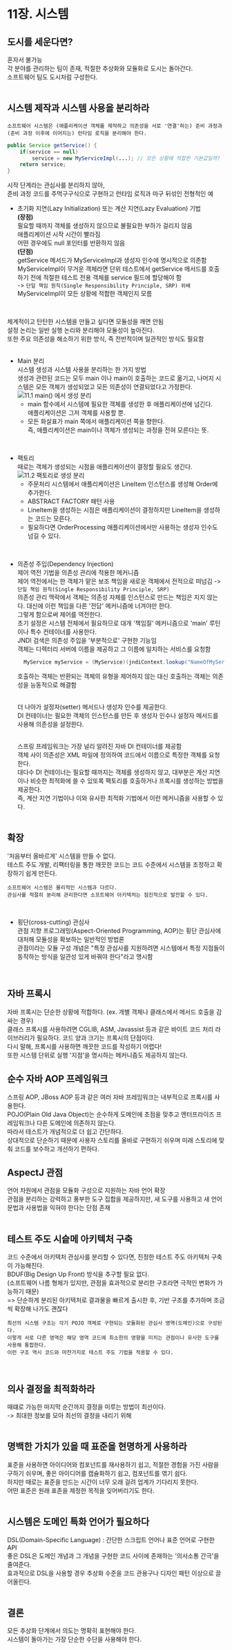 # 11장. 시스템

## 도시를 세운다면?
혼자서 불가능  
각 분야를 관리하는 팀이 존재, 적절한 추상화와 모듈화로 도시는 돌아간다.  
소프트웨어 팀도 도시처럼 구성한다.  
<br/>

## 시스템 제작과 시스템 사용을 분리하라
```
소프트웨어 시스템은 (애플리케이션 객체를 제작하고 의존성을 서로 '연결'하는) 준비 과정과 (준비 과정 이후에 이어지는) 런타임 로직을 분리해야 한다.
```  
```java
public Service getService() {
    if(service == null)
        service = new MyServiceImpl(...); // 모든 상황에 적합한 기본값일까?
    return service;
}
```  
시작 단계라는 관심사를 분리하지 않아,  
준비 과정 코드를 주먹구구식으로 구현하고 런타임 로직과 마구 뒤섞인 전형적인 예  
* 초기화 지연(Lazy Initialization) 또는 계산 지연(Lazy Evaluation) 기법  
  __(장점)__  
  필요할 때까지 객체를 생성하지 않으므로 불필요한 부하가 걸리지 않음  
  애플리케이션 시작 시간이 빨라짐  
  어떤 경우에도 null 포인터를 반환하지 않음  
  __(단점)__  
  getService 메서드가 MyServiceImpl과 생성자 인수에 명시적으로 의존함  
  MyServiceImpl이 무거운 객체라면 단위 테스트에서 getService 메서드를 호출하기 전에 적절한 테스트 전용 객체를 service 필드에 할당해야 함  
  -> `단일 책임 원칙(Single Responsibility Principle, SRP) 위배`  
  MyServiceImpl이 모든 상황에 적합한 객체인지 모름  
<br/>

체계적이고 탄탄한 시스템을 만들고 싶다면 모듈성을 깨면 안됨  
설정 논리는 일반 실행 논리와 분리해야 모듈성이 높아진다.  
또한 주요 의존성을 해소하기 위한 방식, 즉 전반적이며 일관적인 방식도 필요함  
<br/>

* Main 분리  
  시스템 생성과 시스템 사용을 분리하는 한 가지 방법  
  생성과 관련된 코드는 모두 main 이나 main이 호출하는 코드로 옮기고, 나머지 시스템은 모든 객체가 생성되었고 모든 의존성이 연결되었다고 가정한다.  
  ![11.1 main() 에서 생성 분리](./image/figure11-1.png)  
  - main 함수에서 시스템에 필요한 객체를 생성한 후 애플리케이션에 넘긴다.  
    애플리케이션은 그저 객체를 사용할 뿐.  
  - 모든 화살표가 main 쪽에서 애플리케이션 쪽을 향한다.  
    즉, 애플리케이션은 main이나 객체가 생성되는 과정을 전혀 모른다는 뜻.  
<br/>

* 팩토리  
  때로는 객체가 생성되는 시점을 애플리케이션이 결정할 필요도 생긴다.  
  ![11.2 팩토리로 생성 분리](./image/figure11-2.png)  
  - 주문처리 시스템에서 애플리케이션은 LineItem 인스턴스를 생성해 Order에 추가한다.  
  - ABSTRACT FACTORY 패턴 사용
  - LineItem을 생성하는 시점은 애플리케이션이 결정하지만 LineItem을 생성하는 코드는 모른다.
  - 필요하다면 OrderProcessing 애플리케이션에서만 사용하는 생성자 인수도 넘길 수 있다.  
<br/>

* 의존성 주입(Dependency Injection)  
  제어 역전 기법을 의존성 관리에 적용한 메커니즘  
  제어 역전에서는 한 객체가 맡은 보조 책임을 새로운 객체에서 전적으로 떠넘김 -> `단일 책임 원칙(Single Responsibility Principle, SRP)`  
  의존성 관리 맥락에서 객체는 의존성 자체를 인스턴스로 만드는 책임은 지지 않는다. 대신에 이런 책임을 다른 '전담' 메커니즘에 너겨야만 한다.  
  그렇게 함으로써 제어를 역전한다.  
  초기 설정은 시스템 전체에서 필요하므로 대개 '책임질' 메커니즘으로 'main' 루틴이나 특수 컨테이너를 사용한다.  
  JNDI 검색은 의존성 주입을 '부분적으로' 구현한 기능임  
  객체는 디렉터리 서버에 이름을 제공하고 그 이름에 일치하는 서비스를 요청함  
  ```java
    MyService myService = (MyService)(jndiContext.lookup("NameOfMyService"));
  ```  
  호출하는 객체는 반환되는 객체의 유형을 제어하지 않는 대신 호출하는 객체는 의존성을 능동적으로 해결함  
  <br/>

  더 나아가 설정자(setter) 메서드나 생성자 인수를 제공한다.  
  DI 컨테이너는 필요한 객체의 인스턴스를 만든 후 생성자 인수나 설정자 메서드를 사용해 의존성을 설정한다.  
  <br/>

  스프링 프레임워크는 가장 널리 알려진 자바 DI 컨테이너를 제공함  
  객체 사이 의존성은 XML 파일에 정의하여 코드에서 이름으로 특정한 객체를 요청한다.  
  대다수 DI 컨테이너는 필요할 때까지는 객체를 생성하지 않고, 대부분은 계산 지연이나 비슷한 최적화에 쓸 수 있또록 팩토리를 호출하거나 프록시를 생성하는 방법을 제공한다.  
  즉, 계산 지연 기법이나 이와 유사한 최적화 기법에서 이런 메커니즘을 사용할 수 있다.  
  <br/>

## 확장
'처음부터 올바르게' 시스템을 만들 수 없다.  
테스트 주도 개발, 리팩터링을 통한 깨끗한 코드는 코드 수준에서 시스템을 조정하고 확장하기 쉽게 만든다.  
```
소프트웨어 시스템은 물리적인 시스템과 다르다.
관심사를 적절히 분리해 관리한다면 소프트웨어 아키텍처는 점진적으로 발전할 수 있다.
```  
<br/>

* 횡단(cross-cutting) 관심사  
  관점 지향 프로그래밍(Aspect-Oriented Programming, AOP)는 횡단 관심사에 대처해 모듈성을 확보하는 일반적인 방법론  
  관점이라는 모듈 구성 개념은 "특정 관심사를 지원하려면 시스템에서 특정 지점들이 동작하는 방식을 일관성 있게 바꿔야 한다"라고 명시함  
<br/>

## 자바 프록시
자바 프록시는 단순한 상황에 적합하다. (ex. 개별 객체나 클래스에서 메서드 호출을 감싸는 경우)  
클래스 프록시를 사용하려면 CGLIB, ASM, Javassist 등과 같은 바이트 코드 처리 라이브러리가 필요하다.
코드 양과 크기는 프록시의 단점이다.  
다시 말해, 프록시를 사용하면 깨끗한 코드를 작성하기 어렵다!  
또한 시스템 단위로 실행 '지점'을 명시하는 메커니즘도 제공하지 않는다.  

## 순수 자바 AOP 프레임워크
스프링 AOP, JBoss AOP 등과 같은 여러 자바 프레임워크는 내부적으로 프록시를 사용한다.  
POJO(Plain Old Java Object)는 순수하게 도메인에 초점을 맞추고 엔터프라이즈 프레임워크나 다른 도메인에 의존하지 않는다.  
따라서 테스트가 개념적으로 더 쉽고 간단하다.  
상대적으로 단순하기 때문에 사용자 스토리를 올바로 구현하기 쉬우며 미래 스토리에 맞춰 코드를 보수하고 개선하기 편하다.
<br/>

## AspectJ 관점
언어 차원에서 관점을 모듈화 구성으로 지원하는 자바 언어 확장  
관점을 분리하는 강력하고 풍부한 도구 집합을 제공하지만, 새 도구를 사용하고 새 언어 문법과 사용법을 익혀야 한다는 단점 존재  
<br/>

## 테스트 주도 시슽메 아키텍처 구축
코드 수준에서 아키텍처 관심사를 분리할 수 있다면, 진정한 테스트 주도 아키텍처 구축이 가능해진다.  
BDUF(Big Design Up Front) 방식을 추구할 필요 없다.  
(소프트웨어 나름 형체가 있지만, 관점을 효과적으로 분리한 구조라면 극적인 변화가 가능하기 때문)  
=> 단순하게 분리된 아키텍처로 결과물을 빠르게 출시한 후, 기반 구조를 추가하며 조금씩 확장해 나가도 괜찮다  
```
최선의 시스템 구조는 각기 POJO 객체로 구현되는 모듈화된 관심사 영역(도메인)으로 구성된다.
이렇게 서로 다른 영역은 해당 영역 코드에 최소한의 영향을 미치는 관점이나 유사한 도구를 사용해 통합한다.
이런 구조 역시 코드와 마찬가지로 테스트 주도 기법을 적용할 수 있다.
```  
<br/>

## 의사 결정을 최적화하라
때떄로 가능한 마지막 순간까지 결정을 미루는 방법이 최선이다.  
-> 최대한 정보를 모아 최선의 결정을 내리기 위해  
<br/>

## 명백한 가치가 있을 때 표준을 현명하게 사용하라
표준을 사용하면 아이디어와 컴포넌트를 재사용하기 쉽고, 적절한 경험을 가진 사람을 구하기 쉬우며, 좋은 아이디어를 캡슐화하기 쉽고, 컴포넌트를 엮기 쉽다.  
하지만 때로는 표준을 만드는 시간이 너무 오래 걸려 업계가 기다리지 못한다.  
어떤 표준은 원래 표존을 제정한 목적을 잊어버리기도 한다.  
<br/>

## 시스템은 도메인 특화 언어가 필요하다
DSL(Domain-Specific Language) : 간단한 스크립트 언어나 표준 언어로 구현한 API  
좋은 DSL은 도메인 개념과 그 개념을 구현한 코드 사이에 존재하는 '의사소통 간극'을 줄여준다.  
효과적으로 DSL을 사용할 경우 추상화 수준을 코드 관용구나 디자인 패턴 이상으로 끌어올린다.  
<br/>

## 결론
모든 추상화 단계에서 의도는 명확히 표현해야 한다.  
시스템이 돌아가는 가장 단순한 수단을 사용해야 한다.  
